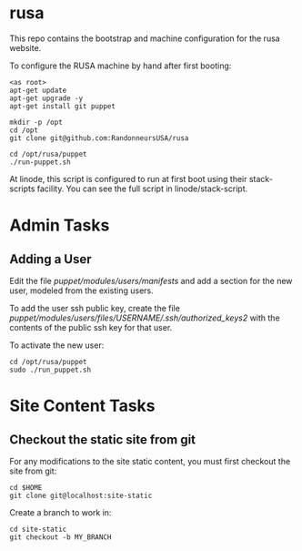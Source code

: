 rusa
====

This repo contains the bootstrap and machine configuration for the rusa website.


To configure the RUSA machine by hand after first booting:

    <as root>
    apt-get update
    apt-get upgrade -y
    apt-get install git puppet

    mkdir -p /opt
    cd /opt
    git clone git@github.com:RandonneursUSA/rusa

    cd /opt/rusa/puppet
    ./run-puppet.sh

At linode, this script is configured to run at first boot using their stack-scripts facility.
You can see the full script in linode/stack-script.

Admin Tasks
===========

Adding a User
-------------
Edit the file *puppet/modules/users/manifests* and add a section for the new user, modeled from the existing users.

To add the user ssh public key, create the file *puppet/modules/users/files/USERNAME/.ssh/authorized_keys2* with the contents of
the public ssh key for that user.

To activate the new user:

    cd /opt/rusa/puppet
    sudo ./run_puppet.sh


Site Content Tasks
==================

Checkout the static site from git
---------------------------------

For any modifications to the site static content, you must first checkout the site from git:

    cd $HOME
    git clone git@localhost:site-static

Create a branch to work in:

    cd site-static
    git checkout -b MY_BRANCH
